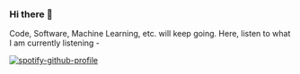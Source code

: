 ### Hi there 👋

<!--
**IP1102/IP1102** is a ✨ _special_ ✨ repository because its `README.md` (this file) appears on your GitHub profile.

Here are some ideas to get you started:

- 🔭 I’m currently working on ...
- 🌱 I’m currently learning ...
- 👯 I’m looking to collaborate on ...
- 🤔 I’m looking for help with ...
- 💬 Ask me about ...
- 📫 How to reach me: ...
- 😄 Pronouns: ...
- ⚡ Fun fact: ...
-->

Code, Software, Machine Learning, etc. will keep going. Here, listen to what I am currently listening - 

[![spotify-github-profile](https://spotify-github-profile.vercel.app/api/view?uid=sobbs3ba0gscobaj9c5ifpx5y&cover_image=true&theme=default&show_offline=false&background_color=121212&interchange=false)](https://spotify-github-profile.vercel.app/api/view?uid=sobbs3ba0gscobaj9c5ifpx5y&redirect=true)
